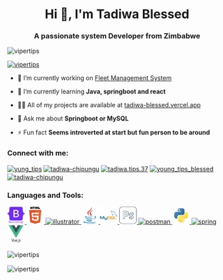 <h1 align="center">Hi 👋, I'm Tadiwa Blessed</h1>
<h3 align="center">A passionate system Developer from Zimbabwe</h3>

<p align="left"> <img src="https://komarev.com/ghpvc/?username=vipertips&label=Profile%20views&color=0e75b6&style=flat" alt="vipertips" /> </p>

<p align="left"> <a href="https://github.com/ryo-ma/github-profile-trophy"><img src="https://github-profile-trophy.vercel.app/?username=vipertips" alt="vipertips" /></a> </p>

- 🔭 I’m currently working on [Fleet Management System](www.fleet-sync.vercel.app)

- 🌱 I’m currently learning **Java, springboot and react**

- 👨‍💻 All of my projects are available at [tadiwa-blessed.vercel.app](tadiwa-blessed.vercel.app)

- 💬 Ask me about **Springboot or MySQL**

- ⚡ Fun fact **Seems introverted at start but fun person to be around**

<h3 align="left">Connect with me:</h3>
<p align="left">
<a href="https://twitter.com/yung_tips" target="blank"><img align="center" src="https://raw.githubusercontent.com/rahuldkjain/github-profile-readme-generator/master/src/images/icons/Social/twitter.svg" alt="yung_tips" height="30" width="40" /></a>
<a href="https://linkedin.com/in/tadiwa-chipungu" target="blank"><img align="center" src="https://raw.githubusercontent.com/rahuldkjain/github-profile-readme-generator/master/src/images/icons/Social/linked-in-alt.svg" alt="tadiwa-chipungu" height="30" width="40" /></a>
<a href="https://fb.com/tadiwa.tips.37" target="blank"><img align="center" src="https://raw.githubusercontent.com/rahuldkjain/github-profile-readme-generator/master/src/images/icons/Social/facebook.svg" alt="tadiwa.tips.37" height="30" width="40" /></a>
<a href="https://instagram.com/young_tips_blessed" target="blank"><img align="center" src="https://raw.githubusercontent.com/rahuldkjain/github-profile-readme-generator/master/src/images/icons/Social/instagram.svg" alt="young_tips_blessed" height="30" width="40" /></a>
<a href="https://www.youtube.com/c/tadiwa-chipungu" target="blank"><img align="center" src="https://raw.githubusercontent.com/rahuldkjain/github-profile-readme-generator/master/src/images/icons/Social/youtube.svg" alt="tadiwa-chipungu" height="30" width="40" /></a>
</p>

<h3 align="left">Languages and Tools:</h3>
<p align="left"> <a href="https://getbootstrap.com" target="_blank" rel="noreferrer"> <img src="https://raw.githubusercontent.com/devicons/devicon/master/icons/bootstrap/bootstrap-plain-wordmark.svg" alt="bootstrap" width="40" height="40"/> </a> <a href="https://www.w3.org/html/" target="_blank" rel="noreferrer"> <img src="https://raw.githubusercontent.com/devicons/devicon/master/icons/html5/html5-original-wordmark.svg" alt="html5" width="40" height="40"/> </a> <a href="https://www.adobe.com/in/products/illustrator.html" target="_blank" rel="noreferrer"> <img src="https://www.vectorlogo.zone/logos/adobe_illustrator/adobe_illustrator-icon.svg" alt="illustrator" width="40" height="40"/> </a> <a href="https://www.java.com" target="_blank" rel="noreferrer"> <img src="https://raw.githubusercontent.com/devicons/devicon/master/icons/java/java-original.svg" alt="java" width="40" height="40"/> </a> <a href="https://www.mysql.com/" target="_blank" rel="noreferrer"> <img src="https://raw.githubusercontent.com/devicons/devicon/master/icons/mysql/mysql-original-wordmark.svg" alt="mysql" width="40" height="40"/> </a> <a href="https://www.photoshop.com/en" target="_blank" rel="noreferrer"> <img src="https://raw.githubusercontent.com/devicons/devicon/master/icons/photoshop/photoshop-line.svg" alt="photoshop" width="40" height="40"/> </a> <a href="https://postman.com" target="_blank" rel="noreferrer"> <img src="https://www.vectorlogo.zone/logos/getpostman/getpostman-icon.svg" alt="postman" width="40" height="40"/> </a> <a href="https://www.python.org" target="_blank" rel="noreferrer"> <img src="https://raw.githubusercontent.com/devicons/devicon/master/icons/python/python-original.svg" alt="python" width="40" height="40"/> </a> <a href="https://spring.io/" target="_blank" rel="noreferrer"> <img src="https://www.vectorlogo.zone/logos/springio/springio-icon.svg" alt="spring" width="40" height="40"/> </a> <a href="https://vuejs.org/" target="_blank" rel="noreferrer"> <img src="https://raw.githubusercontent.com/devicons/devicon/master/icons/vuejs/vuejs-original-wordmark.svg" alt="vuejs" width="40" height="40"/> </a> </p>

<p><img align="center" src="https://github-readme-stats.vercel.app/api/top-langs?username=vipertips&show_icons=true&locale=en&layout=compact" alt="vipertips" /></p>

<p><img align="center" src="https://github-readme-streak-stats.herokuapp.com/?user=vipertips&" alt="vipertips" /></p>
